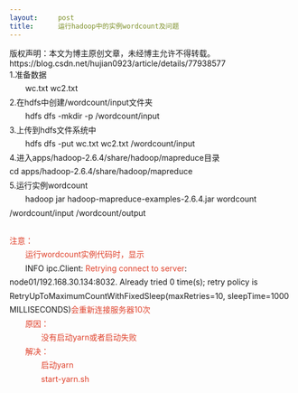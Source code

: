 ```yaml
---
layout:     post
title:      运行hadoop中的实例wordcount及问题
---
```

<div id="article_content" class="article_content clearfix csdn-tracking-statistics" data-pid="blog" data-mod="popu_307" data-dsm="post">
								<div class="article-copyright">
					版权声明：本文为博主原创文章，未经博主允许不得转载。					https://blog.csdn.net/hujian0923/article/details/77938577				</div>
								            <link rel="stylesheet" href="https://csdnimg.cn/release/phoenix/template/css/ck_htmledit_views-f76675cdea.css">
						<div class="htmledit_views" id="content_views">
                
<div style="text-align:left;line-height:1.75;font-size:14px;">
1.准备数据</div>
<div style="text-indent:28px;text-align:left;line-height:1.75;font-size:14px;">
wc.txt wc2.txt</div>
<div style="text-align:left;line-height:1.75;font-size:14px;">
2.在hdfs中创建/wordcount/input文件夹</div>
<div style="text-indent:28px;text-align:left;line-height:1.75;font-size:14px;">
hdfs dfs -mkdir -p /wordcount/input</div>
<div style="text-align:left;line-height:1.75;font-size:14px;">
3.上传到hdfs文件系统中</div>
<div style="text-indent:28px;text-align:left;line-height:1.75;font-size:14px;">
hdfs dfs -put wc.txt wc2.txt /wordcount/input</div>
<div style="text-align:left;line-height:1.75;font-size:14px;">
4.进入apps/hadoop-2.6.4/share/hadoop/mapreduce目录</div>
<div style="text-align:left;line-height:1.75;font-size:14px;">
cd apps/hadoop-2.6.4/share/hadoop/mapreduce</div>
<div style="text-align:left;line-height:1.75;font-size:14px;">
5.运行实例wordcount</div>
<div style="text-indent:28px;text-align:left;line-height:1.75;font-size:14px;">
hadoop jar hadoop-mapreduce-examples-2.6.4.jar wordcount /wordcount/input /wordcount/output</div>
<div style="text-indent:28px;text-align:left;line-height:1.75;font-size:14px;">
<br></div>
<div style="text-align:left;line-height:1.75;font-size:14px;">
<span style="color:#df402a;">注意：</span></div>
<div style="text-indent:28px;text-align:left;line-height:1.75;font-size:14px;">
<span style="color:#df402a;">运行wordcount实例代码时，显示</span></div>
<div style="text-indent:28px;text-align:left;line-height:1.75;font-size:14px;">
INFO ipc.Client: <span style="color:#df402a;">Retrying connect to server</span>: node01/192.168.30.134:8032. Already tried 0 time(s); retry policy is RetryUpToMaximumCountWithFixedSleep(maxRetries=10, sleepTime=1000 MILLISECONDS)<span style="color:#df402a;">会重新连接服务器10次</span></div>
<div style="text-indent:28px;text-align:left;line-height:1.75;font-size:14px;">
<span style="color:#df402a;">原因：</span></div>
<div style="text-indent:56px;text-align:left;line-height:1.75;font-size:14px;">
<span style="color:#df402a;">没有启动yarn或者启动失败</span></div>
<div style="text-indent:28px;text-align:left;line-height:1.75;font-size:14px;">
<span style="color:#df402a;">解决：</span></div>
<div style="text-indent:56px;text-align:left;line-height:1.75;font-size:14px;">
<span style="color:#df402a;">启动yarn</span></div>
<div style="text-indent:56px;text-align:left;line-height:1.75;font-size:14px;">
<span style="color:#df402a;">start-yarn.sh</span></div>
            </div>
                </div>